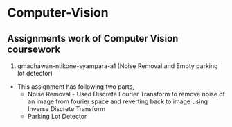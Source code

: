 # Computer-Vision

## Assignments work of Computer Vision coursework

1. gmadhawan-ntikone-syampara-a1 (Noise Removal and Empty parking lot detector)
  + This assignment has following two parts,
    - Noise Removal - Used Discrete Fourier Transform to remove noise of an image from fourier space and reverting back to image using Inverse Discrete Transform
    - Parking Lot Detector 
